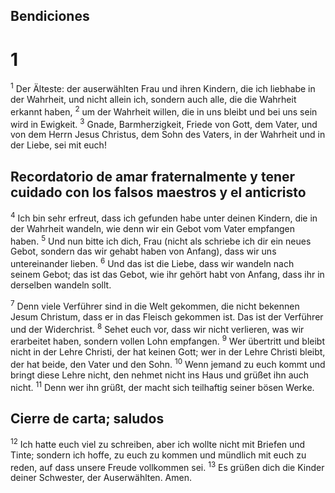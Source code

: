## Bendiciones
# 1
<sup class='bibleverse'>1</sup> Der Älteste: der auserwählten Frau und ihren Kindern, die ich liebhabe in der Wahrheit, und nicht allein ich, sondern auch alle, die die Wahrheit erkannt haben, <sup class='bibleverse'>2</sup> um der Wahrheit willen, die in uns bleibt und bei uns sein wird in Ewigkeit. <sup class='bibleverse'>3</sup> Gnade, Barmherzigkeit, Friede von Gott, dem Vater, und von dem Herrn Jesus Christus, dem Sohn des Vaters, in der Wahrheit und in der Liebe, sei mit euch! 

## Recordatorio de amar fraternalmente y tener cuidado con los falsos maestros y el anticristo
<sup class='bibleverse'>4</sup> Ich bin sehr erfreut, dass ich gefunden habe unter deinen Kindern, die in der Wahrheit wandeln, wie denn wir ein Gebot vom Vater empfangen haben. <sup class='bibleverse'>5</sup> Und nun bitte ich dich, Frau (nicht als schriebe ich dir ein neues Gebot, sondern das wir gehabt haben von Anfang), dass wir uns untereinander lieben. <sup class='bibleverse'>6</sup> Und das ist die Liebe, dass wir wandeln nach seinem Gebot; das ist das Gebot, wie ihr gehört habt von Anfang, dass ihr in derselben wandeln sollt. 

<sup class='bibleverse'>7</sup> Denn viele Verführer sind in die Welt gekommen, die nicht bekennen Jesum Christum, dass er in das Fleisch gekommen ist. Das ist der Verführer und der Widerchrist. <sup class='bibleverse'>8</sup> Sehet euch vor, dass wir nicht verlieren, was wir erarbeitet haben, sondern vollen Lohn empfangen. <sup class='bibleverse'>9</sup> Wer übertritt und bleibt nicht in der Lehre Christi, der hat keinen Gott; wer in der Lehre Christi bleibt, der hat beide, den Vater und den Sohn. <sup class='bibleverse'>10</sup> Wenn jemand zu euch kommt und bringt diese Lehre nicht, den nehmet nicht ins Haus und grüßet ihn auch nicht. <sup class='bibleverse'>11</sup> Denn wer ihn grüßt, der macht sich teilhaftig seiner bösen Werke. 

## Cierre de carta; saludos
<sup class='bibleverse'>12</sup> Ich hatte euch viel zu schreiben, aber ich wollte nicht mit Briefen und Tinte; sondern ich hoffe, zu euch zu kommen und mündlich mit euch zu reden, auf dass unsere Freude vollkommen sei. <sup class='bibleverse'>13</sup> Es grüßen dich die Kinder deiner Schwester, der Auserwählten. Amen.